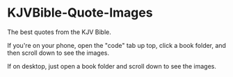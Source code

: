 # KJVBible-Quote-Images
The best quotes from the KJV Bible.

If you're on your phone, open the "code" tab up top, click a book folder, and then scroll down to see the images.

If on desktop, just open a book folder and scroll down to see the images.
